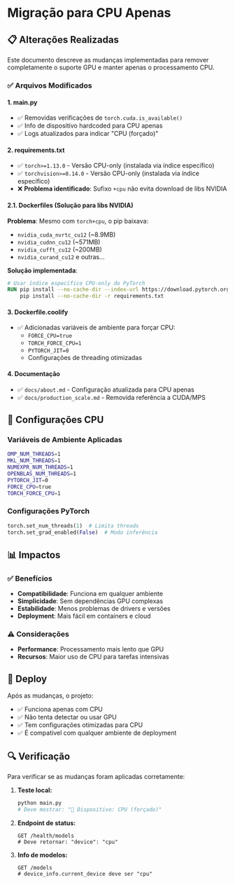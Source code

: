 # Migração para CPU Apenas

## 📋 **Alterações Realizadas**

Este documento descreve as mudanças implementadas para remover completamente o suporte GPU e manter apenas o processamento CPU.

### ✅ **Arquivos Modificados**

#### 1. **main.py**

-   ✅ Removidas verificações de `torch.cuda.is_available()`
-   ✅ Info de dispositivo hardcoded para CPU apenas
-   ✅ Logs atualizados para indicar "CPU (forçado)"

#### 2. **requirements.txt**

-   ✅ `torch>=1.13.0` - Versão CPU-only (instalada via índice específico)
-   ✅ `torchvision>=0.14.0` - Versão CPU-only (instalada via índice específico)
-   ❌ **Problema identificado**: Sufixo `+cpu` não evita download de libs NVIDIA

#### 2.1. **Dockerfiles (Solução para libs NVIDIA)**

**Problema**: Mesmo com `torch+cpu`, o pip baixava:

-   `nvidia_cuda_nvrtc_cu12` (~8.9MB)
-   `nvidia_cudnn_cu12` (~571MB)
-   `nvidia_cufft_cu12` (~200MB)
-   `nvidia_curand_cu12` e outras...

**Solução implementada**:

```dockerfile
# Usar índice específico CPU-only do PyTorch
RUN pip install --no-cache-dir --index-url https://download.pytorch.org/whl/cpu torch torchvision && \
    pip install --no-cache-dir -r requirements.txt
```

#### 3. **Dockerfile.coolify**

-   ✅ Adicionadas variáveis de ambiente para forçar CPU:
    -   `FORCE_CPU=true`
    -   `TORCH_FORCE_CPU=1`
    -   `PYTORCH_JIT=0`
    -   Configurações de threading otimizadas

#### 4. **Documentação**

-   ✅ `docs/about.md` - Configuração atualizada para CPU apenas
-   ✅ `docs/production_scale.md` - Removida referência a CUDA/MPS

## 🔧 **Configurações CPU**

### **Variáveis de Ambiente Aplicadas**

```bash
OMP_NUM_THREADS=1
MKL_NUM_THREADS=1
NUMEXPR_NUM_THREADS=1
OPENBLAS_NUM_THREADS=1
PYTORCH_JIT=0
FORCE_CPU=true
TORCH_FORCE_CPU=1
```

### **Configurações PyTorch**

```python
torch.set_num_threads(1)  # Limita threads
torch.set_grad_enabled(False)  # Modo inferência
```

## 📊 **Impactos**

### ✅ **Benefícios**

-   **Compatibilidade**: Funciona em qualquer ambiente
-   **Simplicidade**: Sem dependências GPU complexas
-   **Estabilidade**: Menos problemas de drivers e versões
-   **Deployment**: Mais fácil em containers e cloud

### ⚠️ **Considerações**

-   **Performance**: Processamento mais lento que GPU
-   **Recursos**: Maior uso de CPU para tarefas intensivas

## 🚀 **Deploy**

Após as mudanças, o projeto:

-   ✅ Funciona apenas com CPU
-   ✅ Não tenta detectar ou usar GPU
-   ✅ Tem configurações otimizadas para CPU
-   ✅ É compatível com qualquer ambiente de deployment

## 🔍 **Verificação**

Para verificar se as mudanças foram aplicadas corretamente:

1. **Teste local:**

    ```bash
    python main.py
    # Deve mostrar: "📱 Dispositivo: CPU (forçado)"
    ```

2. **Endpoint de status:**

    ```
    GET /health/models
    # Deve retornar: "device": "cpu"
    ```

3. **Info de modelos:**
    ```
    GET /models
    # device_info.current_device deve ser "cpu"
    ```
